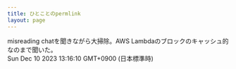 ```yaml
---
title: ひとことのpermlink
layout: page
---
```

<div class="box" dt="1702181770796">
  misreading chatを聞きながら大掃除。AWS Lambdaのブロックのキャッシュ的なのまで聞いた。
  <div class="content is-small">Sun Dec 10 2023 13:16:10 GMT+0900 (日本標準時)</div>
</div>